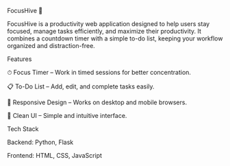 FocusHive 🐝

FocusHive is a productivity web application designed to help users stay focused, manage tasks efficiently, and maximize their productivity. It combines a countdown timer with a simple to-do list, keeping your workflow organized and distraction-free.

Features

⏱ Focus Timer – Work in timed sessions for better concentration.

📋 To-Do List – Add, edit, and complete tasks easily.

📱 Responsive Design – Works on desktop and mobile browsers.

🎨 Clean UI – Simple and intuitive interface.

Tech Stack

Backend: Python, Flask

Frontend: HTML, CSS, JavaScript
